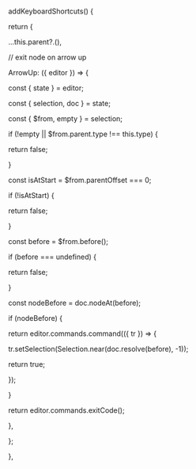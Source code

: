 ```dart
```

addKeyboardShortcuts() {

 return {

...this.parent?.(),

// exit node on arrow up

ArrowUp: ({ editor }) =&gt; {

const { state } = editor;

const { selection, doc } = state;

const { $from, empty } = selection;

if (!empty || $from.parent.type !== this.type) {

return false;

 }

const isAtStart = $from.parentOffset === 0;

if (!isAtStart) {

return false;

 }

const before = $from.before();

if (before === undefined) {

return false;

 }

const nodeBefore = doc.nodeAt(before);

if (nodeBefore) {

return editor.commands.command(({ tr }) =&gt; {

 tr.setSelection(Selection.near(doc.resolve(before), -1));

return true;

 });

 }

return editor.commands.exitCode();

 },

 };

 },